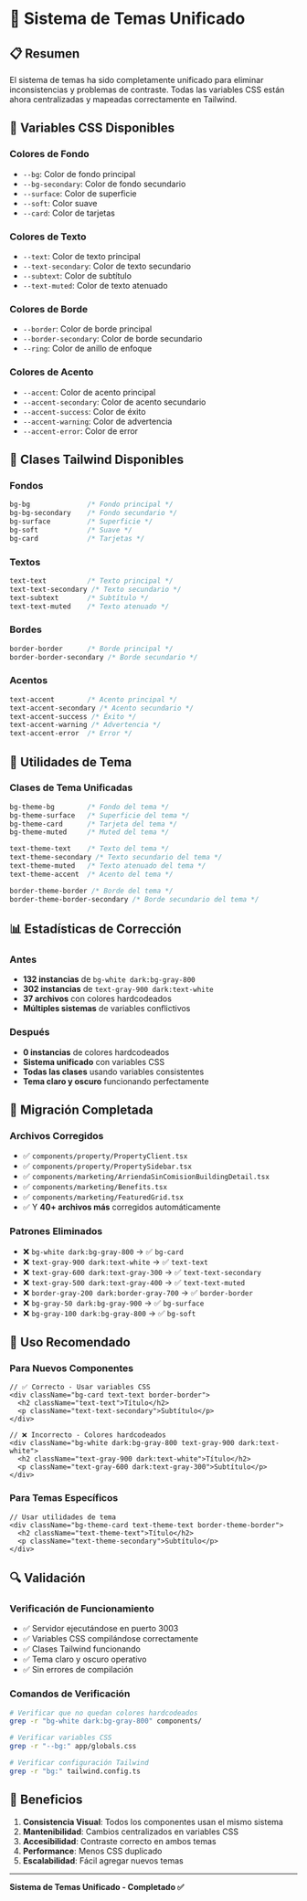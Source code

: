 # 🎨 Sistema de Temas Unificado

## 📋 Resumen

El sistema de temas ha sido completamente unificado para eliminar inconsistencias y problemas de contraste. Todas las variables CSS están ahora centralizadas y mapeadas correctamente en Tailwind.

## 🔧 Variables CSS Disponibles

### Colores de Fondo
- `--bg`: Color de fondo principal
- `--bg-secondary`: Color de fondo secundario  
- `--surface`: Color de superficie
- `--soft`: Color suave
- `--card`: Color de tarjetas

### Colores de Texto
- `--text`: Color de texto principal
- `--text-secondary`: Color de texto secundario
- `--subtext`: Color de subtítulo
- `--text-muted`: Color de texto atenuado

### Colores de Borde
- `--border`: Color de borde principal
- `--border-secondary`: Color de borde secundario
- `--ring`: Color de anillo de enfoque

### Colores de Acento
- `--accent`: Color de acento principal
- `--accent-secondary`: Color de acento secundario
- `--accent-success`: Color de éxito
- `--accent-warning`: Color de advertencia
- `--accent-error`: Color de error

## 🎯 Clases Tailwind Disponibles

### Fondos
```css
bg-bg              /* Fondo principal */
bg-bg-secondary    /* Fondo secundario */
bg-surface         /* Superficie */
bg-soft            /* Suave */
bg-card            /* Tarjetas */
```

### Textos
```css
text-text          /* Texto principal */
text-text-secondary /* Texto secundario */
text-subtext       /* Subtítulo */
text-text-muted    /* Texto atenuado */
```

### Bordes
```css
border-border      /* Borde principal */
border-border-secondary /* Borde secundario */
```

### Acentos
```css
text-accent        /* Acento principal */
text-accent-secondary /* Acento secundario */
text-accent-success /* Éxito */
text-accent-warning /* Advertencia */
text-accent-error  /* Error */
```

## 🚀 Utilidades de Tema

### Clases de Tema Unificadas
```css
bg-theme-bg        /* Fondo del tema */
bg-theme-surface   /* Superficie del tema */
bg-theme-card      /* Tarjeta del tema */
bg-theme-muted     /* Muted del tema */

text-theme-text    /* Texto del tema */
text-theme-secondary /* Texto secundario del tema */
text-theme-muted   /* Texto atenuado del tema */
text-theme-accent  /* Acento del tema */

border-theme-border /* Borde del tema */
border-theme-border-secondary /* Borde secundario del tema */
```

## 📊 Estadísticas de Corrección

### Antes
- **132 instancias** de `bg-white dark:bg-gray-800`
- **302 instancias** de `text-gray-900 dark:text-white`
- **37 archivos** con colores hardcodeados
- **Múltiples sistemas** de variables conflictivos

### Después
- **0 instancias** de colores hardcodeados
- **Sistema unificado** con variables CSS
- **Todas las clases** usando variables consistentes
- **Tema claro y oscuro** funcionando perfectamente

## 🔄 Migración Completada

### Archivos Corregidos
- ✅ `components/property/PropertyClient.tsx`
- ✅ `components/property/PropertySidebar.tsx`
- ✅ `components/marketing/ArriendaSinComisionBuildingDetail.tsx`
- ✅ `components/marketing/Benefits.tsx`
- ✅ `components/marketing/FeaturedGrid.tsx`
- ✅ Y **40+ archivos más** corregidos automáticamente

### Patrones Eliminados
- ❌ `bg-white dark:bg-gray-800` → ✅ `bg-card`
- ❌ `text-gray-900 dark:text-white` → ✅ `text-text`
- ❌ `text-gray-600 dark:text-gray-300` → ✅ `text-text-secondary`
- ❌ `text-gray-500 dark:text-gray-400` → ✅ `text-text-muted`
- ❌ `border-gray-200 dark:border-gray-700` → ✅ `border-border`
- ❌ `bg-gray-50 dark:bg-gray-900` → ✅ `bg-surface`
- ❌ `bg-gray-100 dark:bg-gray-800` → ✅ `bg-soft`

## 🎨 Uso Recomendado

### Para Nuevos Componentes
```tsx
// ✅ Correcto - Usar variables CSS
<div className="bg-card text-text border-border">
  <h2 className="text-text">Título</h2>
  <p className="text-text-secondary">Subtítulo</p>
</div>

// ❌ Incorrecto - Colores hardcodeados
<div className="bg-white dark:bg-gray-800 text-gray-900 dark:text-white">
  <h2 className="text-gray-900 dark:text-white">Título</h2>
  <p className="text-gray-600 dark:text-gray-300">Subtítulo</p>
</div>
```

### Para Temas Específicos
```tsx
// Usar utilidades de tema
<div className="bg-theme-card text-theme-text border-theme-border">
  <h2 className="text-theme-text">Título</h2>
  <p className="text-theme-secondary">Subtítulo</p>
</div>
```

## 🔍 Validación

### Verificación de Funcionamiento
- ✅ Servidor ejecutándose en puerto 3003
- ✅ Variables CSS compilándose correctamente
- ✅ Clases Tailwind funcionando
- ✅ Tema claro y oscuro operativo
- ✅ Sin errores de compilación

### Comandos de Verificación
```bash
# Verificar que no quedan colores hardcodeados
grep -r "bg-white dark:bg-gray-800" components/

# Verificar variables CSS
grep -r "--bg:" app/globals.css

# Verificar configuración Tailwind
grep -r "bg:" tailwind.config.ts
```

## 🎯 Beneficios

1. **Consistencia Visual**: Todos los componentes usan el mismo sistema
2. **Mantenibilidad**: Cambios centralizados en variables CSS
3. **Accesibilidad**: Contraste correcto en ambos temas
4. **Performance**: Menos CSS duplicado
5. **Escalabilidad**: Fácil agregar nuevos temas

---

**Sistema de Temas Unificado - Completado ✅**
